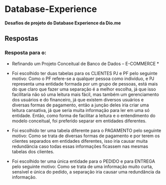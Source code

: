 # Database-Experience
**Desafios de projeto do Database Experience da Dio.me**

## Respostas

### Resposta para o:
* Refinando um Projeto Conceitual de Banco de Dados – E-COMMERCE *

- Foi escolhido ter duas tabelas para os CLIENTES PJ e PF pelo seguinte motivo:
Como o PF refere-se a qualquer pessoa como indivíduo, e PJ representa uma entidade formada por um grupo de pessoas, está 
mais do que claro que fazer uma separação é a melhor escolha, já que isso facilitaria não só uma leitura mais fácil, mas também 
um gerenciamento dos usuários e do financeiro, já que existem diversos usuários e diversas formas de pagamento, então a junção
deles iria criar uma leitura cansativa, já que seria muita informação para ler em uma só entidade.
Então, como forma de facilitar a leitura e o entendimento do modelo conceitual, foi preferido separar em entidades diferentes.


- Foi escolhido ter uma tabela diferente para o PAGAMENTO pelo seguinte motivo:
Como se trata de diversas formas de pagamento e por terem os clientes separados em entidades diferentes, isso iria causar muita
redundância caso todas essas informações ficassem nas mesmas tabelas dos clientes.


- Foi escolhido ter uma única entidade para o PEDIDO e para ENTREGA pelo seguinte motivo:
Como se trata de uma informação muito curta, sensível e única do pedido, a separação iria causar uma redundância da
informação.

